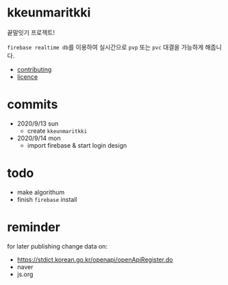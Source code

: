 # kkeunmaritkki
끝말잇기 프로젝트!

`firebase realtime db`를 이용하여 실시간으로 `pvp` 또는 `pvc` 대결을 가능하게 해줍니다.

* [contributing](https://github.com/franknoh/kkeunmaritkki/blob/master/CONTRIBUTING.md)
* [licence](https://github.com/franknoh/kkeunmaritkki/blob/master/LICENSE)

# commits

- 2020/9/13 sun
  - create `kkeunmaritkki`
- 2020/9/14 mon
  - import firebase & start login design
 
# todo

- make algorithum 
- finish `firebase` install

# reminder

for later publishing
change data on:

- https://stdict.korean.go.kr/openapi/openApiRegister.do
- naver
- js.org
